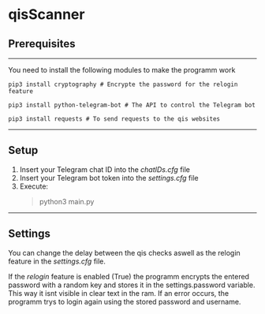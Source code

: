 # qisScanner

## Prerequisites 
---
You need to install the following modules to make the programm work

    pip3 install cryptography # Encrypte the password for the relogin feature

    pip3 install python-telegram-bot # The API to control the Telegram bot

    pip3 install requests # To send requests to the qis websites

---

## Setup
1. Insert your Telegram chat ID into the *chatIDs.cfg* file
2. Insert your Telegram bot token into the *settings.cfg* file
3. Execute: 
    >python3 main.py


---
## Settings
You can change the delay between the qis checks aswell as the relogin feature in the *settings.cfg* file.

If the *relogin* feature is enabled (True) the programm encrypts the entered password with a random key and stores it in the settings.password variable. This way it isnt visible in clear text in the ram. If an error occurs, the programm trys to login again using the stored password and username.